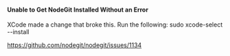 #### Unable to Get NodeGit Installed Without an Error

XCode made a change that broke this. Run the following: sudo xcode-select --install

https://github.com/nodegit/nodegit/issues/1134